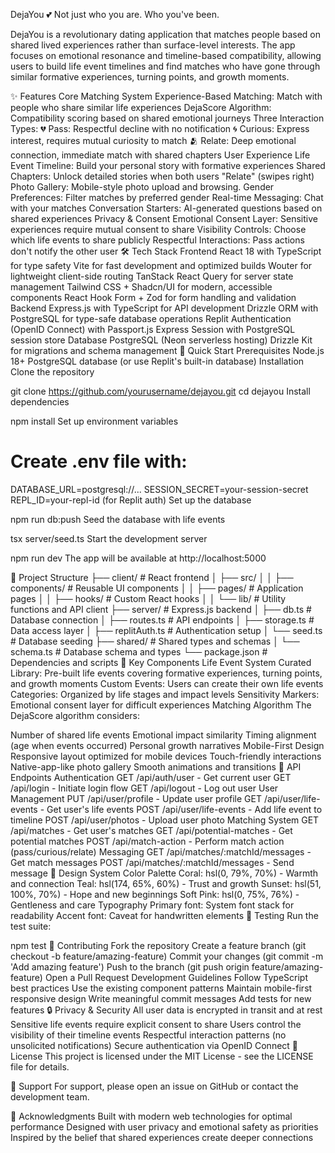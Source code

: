 DejaYou 💕
Not just who you are. Who you've been.

DejaYou is a revolutionary dating application that matches people based on shared lived experiences rather than surface-level interests. The app focuses on emotional resonance and timeline-based compatibility, allowing users to build life event timelines and find matches who have gone through similar formative experiences, turning points, and growth moments.

✨ Features
Core Matching System
Experience-Based Matching: Match with people who share similar life experiences
DejaScore Algorithm: Compatibility scoring based on shared emotional journeys
Three Interaction Types:
💔 Pass: Respectful decline with no notification
🌀 Curious: Express interest, requires mutual curiosity to match
🫂 Relate: Deep emotional connection, immediate match with shared chapters
User Experience
Life Event Timeline: Build your personal story with formative experiences
Shared Chapters: Unlock detailed stories when both users "Relate" (swipes right)
Photo Gallery: Mobile-style photo upload and browsing.
Gender Preferences: Filter matches by preferred gender
Real-time Messaging: Chat with your matches
Conversation Starters: AI-generated questions based on shared experiences
Privacy & Consent
Emotional Consent Layer: Sensitive experiences require mutual consent to share
Visibility Controls: Choose which life events to share publicly
Respectful Interactions: Pass actions don't notify the other user
🛠️ Tech Stack
Frontend
React 18 with TypeScript for type safety
Vite for fast development and optimized builds
Wouter for lightweight client-side routing
TanStack React Query for server state management
Tailwind CSS + Shadcn/UI for modern, accessible components
React Hook Form + Zod for form handling and validation
Backend
Express.js with TypeScript for API development
Drizzle ORM with PostgreSQL for type-safe database operations
Replit Authentication (OpenID Connect) with Passport.js
Express Session with PostgreSQL session store
Database
PostgreSQL (Neon serverless hosting)
Drizzle Kit for migrations and schema management
🚀 Quick Start
Prerequisites
Node.js 18+
PostgreSQL database (or use Replit's built-in database)
Installation
Clone the repository

git clone https://github.com/yourusername/dejayou.git
cd dejayou
Install dependencies

npm install
Set up environment variables

# Create .env file with:
DATABASE_URL=postgresql://...
SESSION_SECRET=your-session-secret
REPL_ID=your-repl-id (for Replit auth)
Set up the database

npm run db:push
Seed the database with life events

tsx server/seed.ts
Start the development server

npm run dev
The app will be available at http://localhost:5000

📁 Project Structure
├── client/                 # React frontend
│   ├── src/
│   │   ├── components/     # Reusable UI components
│   │   ├── pages/          # Application pages
│   │   ├── hooks/          # Custom React hooks
│   │   └── lib/            # Utility functions and API client
├── server/                 # Express.js backend
│   ├── db.ts              # Database connection
│   ├── routes.ts          # API endpoints
│   ├── storage.ts         # Data access layer
│   ├── replitAuth.ts      # Authentication setup
│   └── seed.ts            # Database seeding
├── shared/                 # Shared types and schemas
│   └── schema.ts          # Database schema and types
└── package.json           # Dependencies and scripts
🔑 Key Components
Life Event System
Curated Library: Pre-built life events covering formative experiences, turning points, and growth moments
Custom Events: Users can create their own life events
Categories: Organized by life stages and impact levels
Sensitivity Markers: Emotional consent layer for difficult experiences
Matching Algorithm
The DejaScore algorithm considers:

Number of shared life events
Emotional impact similarity
Timing alignment (age when events occurred)
Personal growth narratives
Mobile-First Design
Responsive layout optimized for mobile devices
Touch-friendly interactions
Native-app-like photo gallery
Smooth animations and transitions
🔌 API Endpoints
Authentication
GET /api/auth/user - Get current user
GET /api/login - Initiate login flow
GET /api/logout - Log out user
User Management
PUT /api/user/profile - Update user profile
GET /api/user/life-events - Get user's life events
POST /api/user/life-events - Add life event to timeline
POST /api/user/photos - Upload user photo
Matching System
GET /api/matches - Get user's matches
GET /api/potential-matches - Get potential matches
POST /api/match-action - Perform match action (pass/curious/relate)
Messaging
GET /api/matches/:matchId/messages - Get match messages
POST /api/matches/:matchId/messages - Send message
🎨 Design System
Color Palette
Coral: hsl(0, 79%, 70%) - Warmth and connection
Teal: hsl(174, 65%, 60%) - Trust and growth
Sunset: hsl(51, 100%, 70%) - Hope and new beginnings
Soft Pink: hsl(0, 75%, 76%) - Gentleness and care
Typography
Primary font: System font stack for readability
Accent font: Caveat for handwritten elements
🧪 Testing
Run the test suite:

npm test
📝 Contributing
Fork the repository
Create a feature branch (git checkout -b feature/amazing-feature)
Commit your changes (git commit -m 'Add amazing feature')
Push to the branch (git push origin feature/amazing-feature)
Open a Pull Request
Development Guidelines
Follow TypeScript best practices
Use the existing component patterns
Maintain mobile-first responsive design
Write meaningful commit messages
Add tests for new features
🔒 Privacy & Security
All user data is encrypted in transit and at rest
Sensitive life events require explicit consent to share
Users control the visibility of their timeline events
Respectful interaction patterns (no unsolicited notifications)
Secure authentication via OpenID Connect
📜 License
This project is licensed under the MIT License - see the LICENSE file for details.

🤝 Support
For support, please open an issue on GitHub or contact the development team.

🙏 Acknowledgments
Built with modern web technologies for optimal performance
Designed with user privacy and emotional safety as priorities
Inspired by the belief that shared experiences create deeper connections
